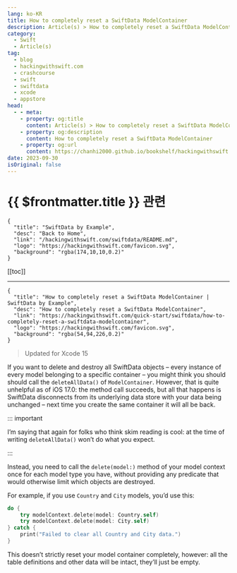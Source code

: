 ```yaml
---
lang: ko-KR
title: How to completely reset a SwiftData ModelContainer
description: Article(s) > How to completely reset a SwiftData ModelContainer
category:
  - Swift
  - Article(s)
tag: 
  - blog
  - hackingwithswift.com
  - crashcourse
  - swift
  - swiftdata
  - xcode
  - appstore
head:
  - - meta:
    - property: og:title
      content: Article(s) > How to completely reset a SwiftData ModelContainer
    - property: og:description
      content: How to completely reset a SwiftData ModelContainer
    - property: og:url
      content: https://chanhi2000.github.io/bookshelf/hackingwithswift.com/swiftdata/how-to-completely-reset-a-swiftdata-modelcontainer.html
date: 2023-09-30
isOriginal: false
---
```


# {{ $frontmatter.title }} 관련

```component VPCard
{
  "title": "SwiftData by Example",
  "desc": "Back to Home",
  "link": "/hackingwithswift.com/swiftdata/README.md",
  "logo": "https://hackingwithswift.com/favicon.svg",
  "background": "rgba(174,10,10,0.2)"
}
```

[[toc]]

---

```component VPCard
{
  "title": "How to completely reset a SwiftData ModelContainer | SwiftData by Example",
  "desc": "How to completely reset a SwiftData ModelContainer",
  "link": "https://hackingwithswift.com/quick-start/swiftdata/how-to-completely-reset-a-swiftdata-modelcontainer", 
  "logo": "https://hackingwithswift.com/favicon.svg",
  "background": "rgba(54,94,226,0.2)"
}
```

> Updated for Xcode 15

If you want to delete and destroy all SwiftData objects – every instance of every model belonging to a specific container – you might think you should should call the `deleteAllData()` of `ModelContainer`. However, that is quite unhelpful as of iOS 17.0: the method call succeeds, but all that happens is SwiftData disconnects from its underlying data store with your data being unchanged – next time you create the same container it will all be back.

::: important

I’m saying that again for folks who think skim reading is cool: at the time of writing `deleteAllData()` won’t do what you expect.

:::

Instead, you need to call the `delete(model:)` method of your model context once for each model type you have, without providing any predicate that would otherwise limit which objects are destroyed.

For example, if you use `Country` and `City` models, you’d use this:

```swift
do {
    try modelContext.delete(model: Country.self)
    try modelContext.delete(model: City.self)
} catch {
    print("Failed to clear all Country and City data.")
}
```

This doesn’t strictly reset your model container completely, however: all the table definitions and other data will be intact, they’ll just be empty.

